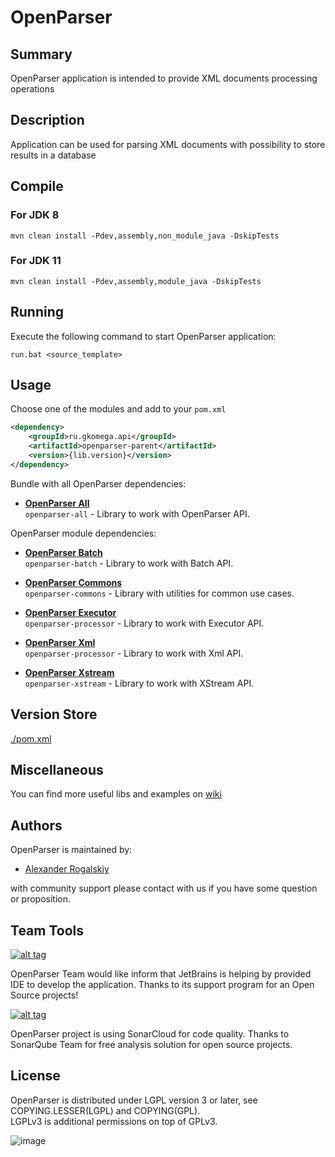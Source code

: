 # OpenParser

## Summary

OpenParser application is intended to provide XML documents processing operations

## Description

Application can be used for parsing XML documents with possibility to store results in a database

## Compile

### For JDK 8

```shell script
mvn clean install -Pdev,assembly,non_module_java -DskipTests
```

### For JDK 11

```shell script
mvn clean install -Pdev,assembly,module_java -DskipTests
```
## Running

Execute the following command to start OpenParser application:

```shell script
run.bat <source_template>
```

## Usage

Choose one of the modules and add to your `pom.xml`

```xml
<dependency>
    <groupId>ru.gkomega.api</groupId>
    <artifactId>openparser-parent</artifactId>
    <version>{lib.version}</version>
</dependency>
```

Bundle with all OpenParser dependencies:

- [**OpenParser All**](https://github.com/AlexRogalskiy/openparser/tree/master/modules/openparser-all)  
  `openparser-all` - Library to work with OpenParser API.

OpenParser module dependencies:

- [**OpenParser Batch**](https://github.com/AlexRogalskiy/openparser/tree/master/modules/openparser-batch)  
  `openparser-batch` - Library to work with Batch API.

- [**OpenParser Commons**](https://github.com/AlexRogalskiy/openparser/tree/master/modules/openparser-commons)  
  `openparser-commons` - Library with utilities for common use cases.
  
- [**OpenParser Executor**](https://github.com/AlexRogalskiy/openparser/tree/master/modules/openparser-executor)  
  `openparser-processor` - Library to work with Executor API.
  
- [**OpenParser Xml**](https://github.com/AlexRogalskiy/openparser/tree/master/modules/openparser-xml)  
  `openparser-processor` - Library to work with Xml API.

- [**OpenParser Xstream**](https://github.com/AlexRogalskiy/openparser/tree/master/modules/openparser-xstream)  
  `openparser-xstream` - Library to work with XStream API.

## Version Store

[./pom.xml](https://github.com/AlexRogalskiy/openparser/blob/master/pom.xml)

## Miscellaneous

  You can find more useful libs and examples on [wiki](https://github.com/AlexRogalskiy/openparser/wiki)

## Authors

OpenParser is maintained by:

* [Alexander Rogalskiy](https://github.com/AlexRogalskiy) 

with community support please contact with us if you have some question or proposition.

## Team Tools

[![alt tag](http://pylonsproject.org/img/logo-jetbrains.png)](https://www.jetbrains.com/) 

OpenParser Team would like inform that JetBrains is helping by provided IDE to develop the application. Thanks to its support program for an Open Source projects!

[![alt tag](https://sonarcloud.io/images/project_badges/sonarcloud-white.svg)](https://sonarcloud.io/dashboard?id=org.schemaspy%3Aschemaspy)

OpenParser project is using SonarCloud for code quality. 
Thanks to SonarQube Team for free analysis solution for open source projects.

## License

OpenParser is distributed under LGPL version 3 or later, see COPYING.LESSER(LGPL) and COPYING(GPL).   
LGPLv3 is additional permissions on top of GPLv3.

![image](https://user-images.githubusercontent.com/19885116/48661948-6cf97e80-ea7a-11e8-97e7-b45332a13e49.png)
